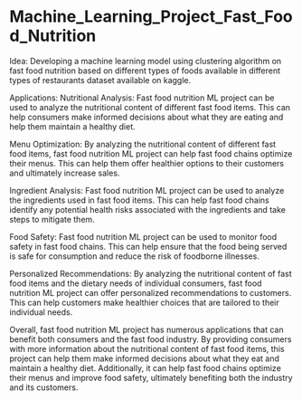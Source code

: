 # Machine_Learning_Project_Fast_Food_Nutrition
Idea: 
Developing a machine learning model using clustering algorithm on fast food nutrition based on
different types of foods available in different types of restaurants dataset available on kaggle.

Applications:
Nutritional Analysis: Fast food nutrition ML project can be used to analyze the nutritional content of
different fast food items. This can help consumers make informed decisions about what they are eating and
help them maintain a healthy diet.

Menu Optimization: 
By analyzing the nutritional content of different fast food items, fast food nutrition
ML project can help fast food chains optimize their menus. This can help them offer healthier options to
their customers and ultimately increase sales.

Ingredient Analysis: 
Fast food nutrition ML project can be used to analyze the ingredients used in fast food
items. This can help fast food chains identify any potential health risks associated with the ingredients and
take steps to mitigate them.

Food Safety: 
Fast food nutrition ML project can be used to monitor food safety in fast food chains. This
can help ensure that the food being served is safe for consumption and reduce the risk of foodborne
illnesses.

Personalized Recommendations: 
By analyzing the nutritional content of fast food items and the dietary
needs of individual consumers, fast food nutrition ML project can offer personalized recommendations to
customers. This can help customers make healthier choices that are tailored to their individual needs.

Overall, fast food nutrition ML project has numerous applications that can benefit both consumers and the
fast food industry. By providing consumers with more information about the nutritional content of fast
food items, this project can help them make informed decisions about what they eat and maintain a healthy
diet. Additionally, it can help fast food chains optimize their menus and improve food safety, ultimately
benefiting both the industry and its customers.
